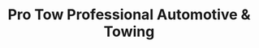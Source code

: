 ---
title: "Pro Tow Professional Automotive & Towing"
url: /beaverton/pro-tow-professional-automotive-und-towing/
shop: Autowerkstatt
---
